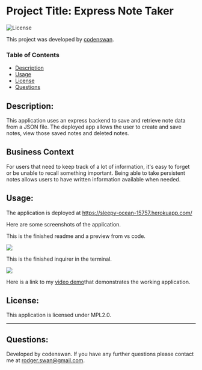 # Project Title: Express Note Taker
![License](https://img.shields.io/badge/License-MPL2.0-green)

This project was developed by [codenswan](https://github.com/codenswan).

### Table of Contents
* [Description](#Description)
* [Usage](#Usage)
* [License](#License)
* [Questions](#Questions)

## Description:
This application uses an express backend to save and retrieve note data from a JSON file. The deployed app allows the user to create and save notes, view those saved notes and deleted notes.

## Business Context
For users that need to keep track of a lot of information, it's easy to forget or be unable to recall something important. Being able to take persistent notes allows users to have written information available when needed.

## Usage:
The application is deployed at https://sleepy-ocean-15757.herokuapp.com/ 

Here are some screenshots of the application. 

This is the finished readme and a preview from vs code.

![](Assets/Screen%20Shot%202020-07-20%20at%206.24.15%20pm.png)

This is the finished inquirer in the terminal.

![](Assets/Screen%20Shot%202020-07-20%20at%206.26.02%20pm.png)

Here is a link to my [video demo](https://youtu.be/-EmBTYIDLuE)that demonstrates the working application.

## License:
This application is licensed under MPL2.0.

---
## Questions:
Developed by codenswan. 
If you have any further questions please contact me at [rodger.swan@gmail.com](mailto:rodger.swan@gmail.com).
